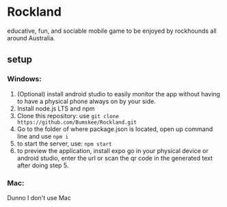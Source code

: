 # Rockland
educative, fun, and sociable mobile game to be enjoyed by rockhounds all around Australia.

## setup
### Windows:
1. (Optional) install android studio to easily monitor the app without having to have a physical phone always on by your side.
2. Install node.js LTS and npm
3. Clone this repository: use ```git clone https://github.com/Bumskee/Rockland.git```
4. Go to the folder of where package.json is located, open up command line and use ```npm i```
5. to start the server, use: ```npm start```
6. to preview the application, install expo go in your physical device or android studio, enter the url or scan the qr code in the generated text after doing step 5.

### Mac:
Dunno I don't use Mac
